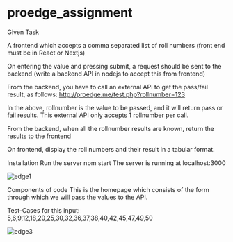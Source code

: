 # proedge_assignment

Given Task

A frontend which accepts a comma separated list of roll numbers (front end must be in React or Nextjs)

On entering the value and pressing submit, a request should be sent to the backend (write a backend API in nodejs to accept this from frontend)

From the backend, you have to call an external API to get the pass/fail result, as follows: http://proedge.me/test.php?rollnumber=123

In the above, rollnumber is the value to be passed, and it will return pass or fail results. This external API only accepts 1 rollnumber per call.

From the backend, when all the rollnumber results are known, return the results to the frontend

On frontend, display the roll numbers and their result in a tabular format.


Installation
Run the server npm start The server is running at localhost:3000



![edge1](https://user-images.githubusercontent.com/63226048/120914810-139bde00-c6be-11eb-930c-de086c106f90.png)

Components of code
This is the homepage which consists of the form through which we will pass the values to the API.


Test-Cases
for this input: 5,6,9,12,18,20,25,30,32,36,37,38,40,42,45,47,49,50

![edge3](https://user-images.githubusercontent.com/63226048/120914957-c5d3a580-c6be-11eb-95f9-1ccc99a2d2db.png)









